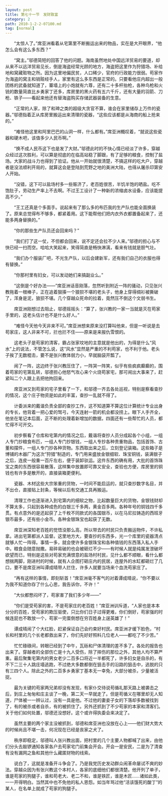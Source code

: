 ```yaml
---
layout: post
title: 第七十一节　发财致富
category: 2
path: 2010-1-2-2-07100.md
tag: [normal]
---
```


　　“太惊人了。”席亚洲看着从宅第里不断搬运出来的物品，实在是大开眼界，“他怎么会有这么多东西？”

　　“窝主。”邬德简短的回答了他的问题。海南虽然地处中国远洋贸易的要道，却从来不以远洋贸易见长，倒是海盗经常光顾的地方，海盗把这里作为狩猎场、补给地和窝藏赃物之所。因为这里地偏民贫，人口稀少，官府的行政能力很弱。苟家作为海盗的窝主和销赃经手人，家里有这么多东西是正常的。只要看他庄内超出一般团练的武备就知道了，寨墙上的小炮就有六尊，还有二十多杆抬枪，各种鸟枪和火铳的数量简直比乡勇家丁还多，库房里的黑火药有五六千斤，还有大量的羽箭、刀枪、铁子――看起来他还有替海盗购买存储武器装备的生意。

　　“正常的人家，除了和珅之类的超级大贪官不算，谁会在家里储存上万件的瓷器。”邬德指着正从库房里搬运出来清理的瓷器，“这些应该都是从海商的船上抢来的。”

　　“难怪他这里和阿里巴巴的山洞一样，什么都有。”席亚洲概叹着，“就说这些瓷器和硬木吧，该值多少人民币啊。”

　　“换不成人民币这下也是发了大财。”邬德此时的不快心情已经淡了许多，穿越众经过这次胜利，可以算是彻底的在临高站稳了脚跟，有了足够的粮食，控制了盐场。大家的战斗力也得到了验证。他从一开始就很清楚，不搞这样的吃大户，穿越者是没法顺利开局的，就算这会是登陆到荒野之地的美洲大陆，也得从屠杀印第安人开始。

　　“没错，这下可以盐场村多一些赈济了，老百姓很苦，半饥半饱的晒盐。吃不饱肚子，劳动生产率上不去啊。不过王工设计了一种新的浓缩卤水设备，应该能提高不少。”

　　“王工还真是个多面手。说起来有了那么多的布匹我的生产队也能全面换装了。原来总觉得布不够多，都紧着用。这下能帮他们把内衣外衣都置备起来了，还能多两身替换的。”

　　“你的那些生产队员还会回来吗？”

　　“我们打了这一仗，不但都会回来，说不定还会拉不少人来。”邬德的担心与不快已经一扫而空。哈哈大笑起来，笑得简直是畅快淋漓，看来有钱就是胆气壮。

　　“我们办个服装厂吧，不光生产队，以后会建新军，还有我们自己的衣服也得有替换。”

　　“你那村里有妇女，可以发动她们来搞副业么。”

　　“这倒是个好办法――”席亚洲话音刚落，忽然听到附近一阵的骚动，只见张兴教拖着一根棒子，正在追着狠揍一个狼狈不堪的老头子，他身上穿得绸衫被撕破了，浑身是泥，狼狈不堪。几个穿越众死命的拉着，竟然压不倒这个文弱书生。

　　席亚洲刚想过去阻止，邬德摇摇头：“算了，张兴教的一家一当就是灭在苟家手里的，这老头估计也不是什么好人。”

　　“难怪今天他今天非来不可。”席亚洲想来原来没打算叫他来，但是一听说是去苟家庄，这人非来不可，拦也拦不住――原来是来报仇雪恨的。

　　这老头子是苟家的清客，霸占张家坟地的主意就是他出的，为得是什么“风水”上的说法，不管怎么说，这“风水”显然是严重的不利苟家，也不利于他。老头子挨了无数棍击，要不是张兴教体弱力小，早就脑袋开瓢了。

　　闹了一阵，这边终于张兴教压住了，一阵哭一阵笑，似乎有些疯疯癫癫的，围着苟家的宅第乱转，邬德担心他怒气攻心来个火烧苟家宅，那可闹出大事来了，赶紧叫二个人跟上去把他拘回来。

　　席亚洲又到苟家的宅子里看了一下，和邬德一齐去各处巡视，特别是察看查抄的情况，这个庄子物资是如此的丰富，查抄一乱就不得了。

　　计委派来的戴谐负责全部的查抄工作，这不知道算不算这位计算统计专业出身的专长，他背着一把心爱的驽弓，今天连射一箭的机会都没捞上。眼下人手齐全，他坐在笔记本后面，正不断的处理着新增加的数据，四面还有一些帮忙的人员，都忙得不可开交。

　　初步察看了仓库和宅第内的情况之后，戴谐将查抄人员分成起各个小组，一组人专门抄粮食布匹，一组人专门抄银钱，一组人专抄各种贵重物品，包括首饰、古董和摆件，一组人专门抄各种货物。东西取出来之后，立刻登记装箱。这些箱子是博铺的木器厂为这次“狩猎”制造的，专门用来盛放金银细软、珠宝铜钱，装满银子之后，连皮一般重一百斤左右，便于装卸驮运。这件东西的确有用，大批的首饰珠宝之类的东西很容易散落，这样集中放置即可靠又安全，查验也方便，库房里的铜钱也有许多是散开的，直接装箱更便利。

　　瓷器、木材这些大宗笨重的货物，一时间不能启运的，就只查抄数字名目，并不出仓，直接贴上封条，等候以后有交通工具再搬运。

　　清理工作也逐渐进入到宅第内的细软之物，比起数量巨大的货物，金银钱财却不算太多，只起到各种成色的白银三千多两，黄金百多两。各种年号的铜钱四千多贯。有点意外的是还起获了上千枚不同款式的各国银币，以在马尼拉铸造的西班牙银币最多，还有些小金币。各种金银珠宝也起获了无数。

　　席亚洲深知老百姓的觉悟没那么高，所以带去的村民只负责搬运物件，不许私拿。进出宅第都派人监督。这里地方大，要查抄的东西多，光一个库里的瓷器清点就够人忙一阵得。事情一多，就会使许多金银珠宝和各种值钱的东西落入私人手中。粮食会随意抛撒。易碎易破的也会被砸烂不少――有时候人就是纯属发泄破坏欲望而已，特别是这些对苟家充满恨意的盐场村村民，见什么都不顺眼，看什么都想揣两脚，刚进村的时候，就有人企图打砸庄内的民居，连屋外的水缸都砸烂了几口，要不是席亚洲叫谭成晴带人拦住，许多人就要当场来个血洗苟家庄了。

　　“再有这样的事情，即刻斩首！”席亚洲毫不客气的对着谭成晴说，“你不要以为我不知道你存了什么心思，我告诉你，不许！”

　　“大伙都憋闷坏了，苟家害了我们多少年――”

　　“你们是受苟家的害，不是苟家庄的老百姓！”席亚洲训斥道，“人家也是本本分分的百姓，受苟家的欺压驱使，只比你们日子过得更难，你们倒好，苟家强的时候连屁也不敢放一个，苟家一完蛋倒想在穷百姓身上逞英雄了！”

　　谭成晴闹了个大红脸，赶紧保证自己会约束好村民。席亚洲才缓下脸色，“村长和村里的几个长老都救出来了，你们先好好照料几位老人――都吃了不少苦。”

　　忙忙碌碌间，转眼已经到了中午，瓦砾和尸体清理的差不多了。各处的报告也出来了。穿越者的全部伤亡是十九人受伤，除了摔伤的那位之外，其他人均不算严重。最后聚集宅第内的男女老少二百多口将近一半都死了，许多妇女是自杀的，有不下二三十人跳庄墙逃跑，不过绝大多数都倒在狙击手的沿路的狙击中，逃脱的只有三四个人。除此之外的二百多乡勇家丁基本无一幸免，大部分被杀，少量被活捉。

　　最为关键的苟家两兄弟却没有发现，有家仆交待说苟循礼那天路上被袭击之后，到庄上匆匆和庄主谈了一晚，第二天一早就走了。但是苟循义在哪里却无人知道，尸体被一一辨认过，没有一具是他。不过他的妻妾子女的下落却多数被找到了，有的被杀或者自杀，有的被抓住了。另外还抓到了不少苟家的本家和清客们。关于他们如何处置，邬德还没想好。这个或许得执委会来决定了。

　　虽然主要的两个家主没被抓到，邬德和席亚洲也没放在心上――他们财大势大的时候尚且不堪一击，何况现在已经是丧家之犬了。

　　秩序即稳定，邬德叫人张兴教出面，把村里的几个主要人物都喊了出来，由他们分头去敲锣通知各家各户去苟家宅门前集会开会。开会一是安民，二是为了清查有没有漏网之鱼和其他什么藏匿财物的线索。

　　说白了，这就是准备开斗争会了。乃是我党历史发动群众闹革命屡试不爽的妙法。穿越众因为有张兴教这个本村人，各家的底细他们都很清楚。他开列了单子，谁是苟家的狗腿子，谁和苟老大、老二不和，谁是铁匠，谁是木匠……诸如此类，一一开得明白。当然其中也不免他的私人恩怨。如当年骂过他“活该饿死的酸丁”的某人，在名单上就成了苟家的狗腿子。
